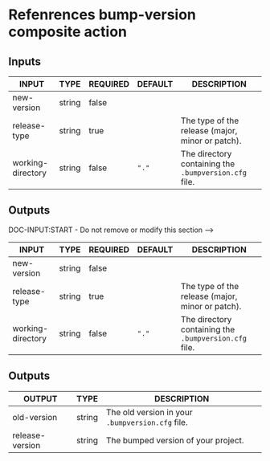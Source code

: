 # Refenrences bump-version composite action

## Inputs

<!-- AUTO-DOC-INPUT:START - Do not remove or modify this section -->

| INPUT             | TYPE   | REQUIRED | DEFAULT | DESCRIPTION                                           |
| ----------------- | ------ | -------- | ------- | ----------------------------------------------------- |
| new-version       | string | false    |         |                                                       |
| release-type      | string | true     |         | The type of the release (major, minor or patch).      |
| working-directory | string | false    | `"."`   | The directory containing the `.bumpversion.cfg` file. |

<!-- AUTO-DOC-INPUT:END -->

## Outputs

DOC-INPUT:START - Do not remove or modify this section -->

| INPUT             | TYPE   | REQUIRED | DEFAULT | DESCRIPTION                                           |
| ----------------- | ------ | -------- | ------- | ----------------------------------------------------- |
| new-version       | string | false    |         |                                                       |
| release-type      | string | true     |         | The type of the release (major, minor or patch).      |
| working-directory | string | false    | `"."`   | The directory containing the `.bumpversion.cfg` file. |

<!-- AUTO-DOC-INPUT:END -->

## Outputs

<!-- AUTO-DOC-OUTPUT:START - Do not remove or modify this section -->

| OUTPUT          | TYPE   | DESCRIPTION                                      |
| --------------- | ------ | ------------------------------------------------ |
| old-version     | string | The old version in your `.bumpversion.cfg` file. |
| release-version | string | The bumped version of your project.              |

<!-- AUTO-DOC-OUTPUT:END -->
